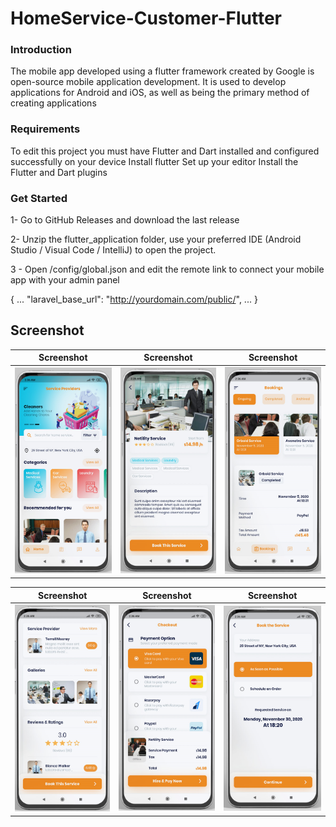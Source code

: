# HomeService-Customer-Flutter

### Introduction

The mobile app developed using a flutter framework created by Google is open-source mobile application development. It is used to develop applications for Android and iOS, as well as being the primary method of creating applications

### Requirements

To edit this project you must have Flutter and Dart installed and configured successfully on your device Install flutter
Set up your editor Install the Flutter and Dart plugins

### Get Started

1- Go to GitHub Releases and download the last release 

2- Unzip the flutter_application folder, use your preferred IDE (Android Studio / Visual Code / IntelliJ) to open the project.

3 - Open /config/global.json and edit the remote link to connect your mobile app with your admin panel

{
  ...
  "laravel_base_url": "http://yourdomain.com/public/",
  ...
}


## Screenshot

|                Screenshot               |                 Screenshot            |               Screenshot              |
|:---------------------------------------:|:-------------------------------------:|:-------------------------------------:|
| ![screenshot](screens/screen_1.png)   | ![screenshot](screens/screen_2.png)     | ![screenshot](screens/screen_3.png)   |

|                Screenshot               |                 Screenshot            |               Screenshot              |
|:---------------------------------------:|:-------------------------------------:|:-------------------------------------:|
| ![screenshot](screens/screen_4.png)   | ![screenshot](screens/screen_5.png)     | ![screenshot](screens/screen_6.png)   |
